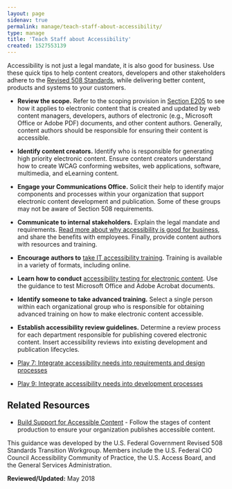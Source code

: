 ```yaml
---
layout: page
sidenav: true
permalink: manage/teach-staff-about-accessibility/
type: manage
title: 'Teach Staff about Accessibility'
created: 1527553139
---
```


Accessibility is not just a legal mandate, it is also good for business. Use these quick tips to help content creators, developers and other stakeholders adhere to the  [Revised 508 Standards][1], while delivering better content, products and systems to your customers.

  * **Review the scope.** Refer to the scoping provision in [Section E205][2] to see how it applies to electronic content that is created and updated by web content managers, developers, authors of electronic (e.g., Microsoft Office or Adobe PDF) documents, and other content authors. Generally, content authors should be responsible for ensuring their content is accessible.

  * **Identify content creators.** Identify who is responsible for generating high priority electronic content. Ensure content creators understand how to create WCAG conforming websites, web applications, software, multimedia, and eLearning content.

  * **Engage your Communications Office.** Solicit their help to identify major components and processes within your organization that support electronic content development and publication. Some of these groups may not be aware of Section 508 requirements.

  * **Communicate to internal stakeholders.** Explain the legal mandate and requirements.  [Read more about why accessibility is good for business][3], and share the benefits with employees. Finally, provide content authors with resources and training.

  * **Encourage authors to**  [take IT accessibility training][4]. Training is available in a variety of formats, including online.

  * **Learn how to conduct**  [accessibility testing for electronic content][5]. Use the guidance to test Microsoft Office and Adobe Acrobat documents.

  * **Identify someone to take advanced training.** Select a single person within each organizational group who is responsible for obtaining advanced training on how to make electronic content accessible.

  * **Establish accessibility review guidelines.** Determine a review process for each department responsible for publishing covered electronic content. Insert accessibility reviews into existing development and publication lifecycles.

  *  [Play 7: Integrate accessibility needs into requirements and design processes][6]
  *  [Play 9: Integrate accessibility needs into development processes][7]

## Related Resources

  * [Build Support for Accessible Content][8] - Follow the stages of content production to ensure your organization publishes accessible content. 

This guidance was developed by the U.S. Federal Government Revised 508 Standards Transition Workgroup. Members include the U.S. Federal CIO Council Accessibility Community of Practice, the U.S. Access Board, and the General Services Administration.

  


**Reviewed/Updated:** May 2018

 [1]: https://www.access-board.gov/guidelines-and-standards/communications-and-it/about-the-ict-refresh/final-rule/text-of-the-standards-and-guidelines
 [2]: https://www.access-board.gov/guidelines-and-standards/communications-and-it/about-the-ict-refresh/final-rule/text-of-the-standards-and-guidelines#E205-content
 [3]: /blog/infographic-the-case-for-universal-design
 [4]: /training/508-training
 [5]: /test
 [6]: /tools/playbooks/technology-accessibility-playbook/play07
 [7]: /tools/playbooks/technology-accessibility-playbook/play09
 [8]: /manage/support-accessible-content